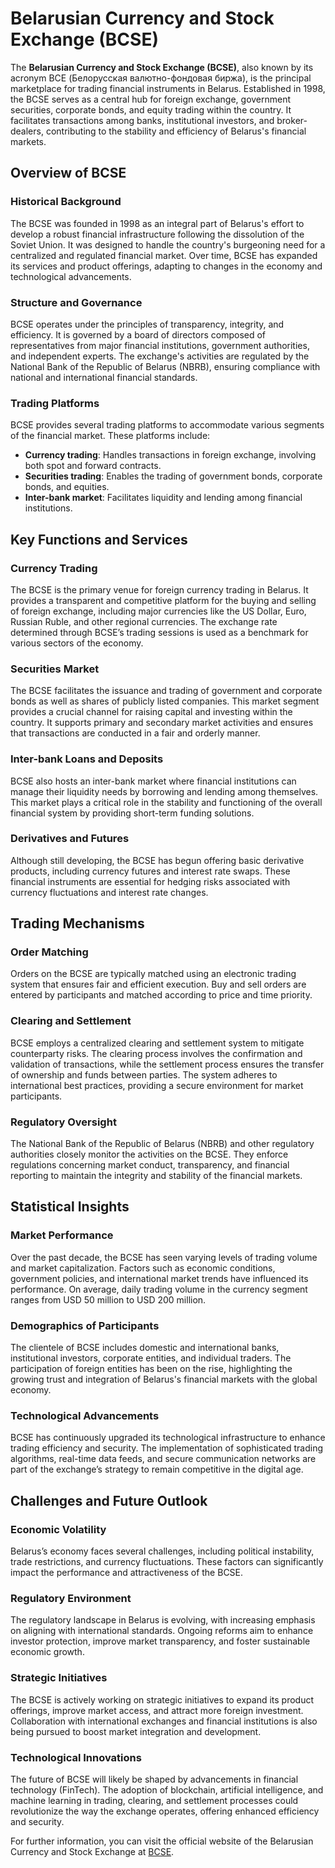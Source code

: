 # Belarusian Currency and Stock Exchange (BCSE)

The **Belarusian Currency and Stock Exchange (BCSE)**, also known by its acronym BCE (Белорусская валютно-фондовая биржа), is the principal marketplace for trading financial instruments in Belarus. Established in 1998, the BCSE serves as a central hub for foreign exchange, government securities, corporate bonds, and equity trading within the country. It facilitates transactions among banks, institutional investors, and broker-dealers, contributing to the stability and efficiency of Belarus's financial markets.

## Overview of BCSE

### Historical Background
The BCSE was founded in 1998 as an integral part of Belarus's effort to develop a robust financial infrastructure following the dissolution of the Soviet Union. It was designed to handle the country's burgeoning need for a centralized and regulated financial market. Over time, BCSE has expanded its services and product offerings, adapting to changes in the economy and technological advancements.

### Structure and Governance
BCSE operates under the principles of transparency, integrity, and efficiency. It is governed by a board of directors composed of representatives from major financial institutions, government authorities, and independent experts. The exchange's activities are regulated by the National Bank of the Republic of Belarus (NBRB), ensuring compliance with national and international financial standards.

### Trading Platforms
BCSE provides several trading platforms to accommodate various segments of the financial market. These platforms include:
- **Currency trading**: Handles transactions in foreign exchange, involving both spot and forward contracts.
- **Securities trading**: Enables the trading of government bonds, corporate bonds, and equities.
- **Inter-bank market**: Facilitates liquidity and lending among financial institutions.

## Key Functions and Services

### Currency Trading
The BCSE is the primary venue for foreign currency trading in Belarus. It provides a transparent and competitive platform for the buying and selling of foreign exchange, including major currencies like the US Dollar, Euro, Russian Ruble, and other regional currencies. The exchange rate determined through BCSE’s trading sessions is used as a benchmark for various sectors of the economy.

### Securities Market
The BCSE facilitates the issuance and trading of government and corporate bonds as well as shares of publicly listed companies. This market segment provides a crucial channel for raising capital and investing within the country. It supports primary and secondary market activities and ensures that transactions are conducted in a fair and orderly manner.

### Inter-bank Loans and Deposits
BCSE also hosts an inter-bank market where financial institutions can manage their liquidity needs by borrowing and lending among themselves. This market plays a critical role in the stability and functioning of the overall financial system by providing short-term funding solutions.

### Derivatives and Futures
Although still developing, the BCSE has begun offering basic derivative products, including currency futures and interest rate swaps. These financial instruments are essential for hedging risks associated with currency fluctuations and interest rate changes.

## Trading Mechanisms

### Order Matching
Orders on the BCSE are typically matched using an electronic trading system that ensures fair and efficient execution. Buy and sell orders are entered by participants and matched according to price and time priority.

### Clearing and Settlement
BCSE employs a centralized clearing and settlement system to mitigate counterparty risks. The clearing process involves the confirmation and validation of transactions, while the settlement process ensures the transfer of ownership and funds between parties. The system adheres to international best practices, providing a secure environment for market participants.

### Regulatory Oversight
The National Bank of the Republic of Belarus (NBRB) and other regulatory authorities closely monitor the activities on the BCSE. They enforce regulations concerning market conduct, transparency, and financial reporting to maintain the integrity and stability of the financial markets.

## Statistical Insights

### Market Performance
Over the past decade, the BCSE has seen varying levels of trading volume and market capitalization. Factors such as economic conditions, government policies, and international market trends have influenced its performance. On average, daily trading volume in the currency segment ranges from USD 50 million to USD 200 million.

### Demographics of Participants
The clientele of BCSE includes domestic and international banks, institutional investors, corporate entities, and individual traders. The participation of foreign entities has been on the rise, highlighting the growing trust and integration of Belarus's financial markets with the global economy.

### Technological Advancements
BCSE has continuously upgraded its technological infrastructure to enhance trading efficiency and security. The implementation of sophisticated trading algorithms, real-time data feeds, and secure communication networks are part of the exchange’s strategy to remain competitive in the digital age.

## Challenges and Future Outlook

### Economic Volatility
Belarus’s economy faces several challenges, including political instability, trade restrictions, and currency fluctuations. These factors can significantly impact the performance and attractiveness of the BCSE.

### Regulatory Environment
The regulatory landscape in Belarus is evolving, with increasing emphasis on aligning with international standards. Ongoing reforms aim to enhance investor protection, improve market transparency, and foster sustainable economic growth.

### Strategic Initiatives
The BCSE is actively working on strategic initiatives to expand its product offerings, improve market access, and attract more foreign investment. Collaboration with international exchanges and financial institutions is also being pursued to boost market integration and development.

### Technological Innovations
The future of BCSE will likely be shaped by advancements in financial technology (FinTech). The adoption of blockchain, artificial intelligence, and machine learning in trading, clearing, and settlement processes could revolutionize the way the exchange operates, offering enhanced efficiency and security.

For further information, you can visit the official website of the Belarusian Currency and Stock Exchange at [BCSE](http://www.bcse.by).